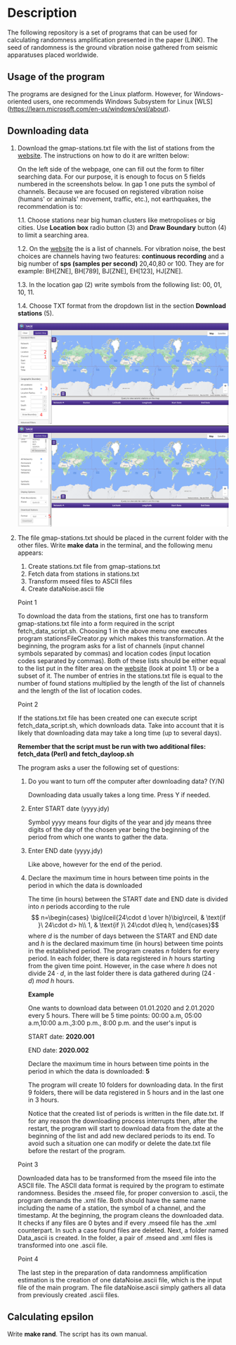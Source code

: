 # Description

The following repository is a set of programs that can be used for calculating randomness amplification presented in the paper (LINK). The seed of randomness is the ground vibration noise gathered from seismic apparatuses placed worldwide.

## Usage of the program

The programs are designed for the Linux platform. However, for Windows-oriented users, one recommends Windows Subsystem for Linux [WLS] (https://learn.microsoft.com/en-us/windows/wsl/about).

## Downloading data

1. Download the gmap-stations.txt file with the list of stations from the [website](https://ds.iris.edu/gmap/). The instructions on how to do it are written below:

    On the left side of the webpage, one can fill out the form to filter searching data. For our purpose, it is enough to focus on 5 fields numbered in the screenshots below. In gap 1 one puts the symbol of channels. Because we are focused on registered vibration noise (humans' or animals' movement, traffic, etc.), not earthquakes, the recommendation is to:

    1.1. Choose stations near big human clusters like metropolises or big cities. Use **Location box** radio button (3) and **Draw Boundary** button (4) to limit a searching area.

    1.2. On the [website](https://scedc.caltech.edu/data/station/seed.html) the is a list of channels. For vibration noise, the best choices are channels having two features: **continuous recording** and a big number of **sps (samples per second)** 20,40,80 or 100. They are for example: BH[ZNE], BH[789], BJ[ZNE], EH[123], HJ[ZNE].

    1.3. In the location gap (2) write symbols from the following list: 00, 01, 10, 11.

    1.4. Choose TXT format from the dropdown list in the section **Download stations** (5).

    ![Iris1](iris1.png)
    ![Iris1](iris2.png)

2. The file gmap-stations.txt should be placed in the current folder with the other files.
 Write **make data** in the terminal, and the following menu appears:

    1. Create stations.txt file from gmap-stations.txt
    2. Fetch data from stations in stations.txt
    3. Transform mseed files to ASCII files
    4. Create dataNoise.ascii file

    Point 1

     To download the data from the stations, first one has to transform gmap-stations.txt file into a form required in the script fetch_data_script.sh. Choosing 1 in the above menu one executes program stationsFileCreator.py which makes this transformation. At the beginning, the program asks for a list of channels (input channel symbols separated by commas) and location codes (input location codes separated by commas). Both of these lists should be either equal to the list put in the filter area on the [website](https://ds.iris.edu/gmap/) (look at point 1.1) or be a subset of it. The number of entries in the stations.txt file is equal to the number of found stations multiplied by the length of the list of channels and the length of the list of location codes.

     Point 2

    If the stations.txt file has been created one can execute script fetch_data_script.sh, which downloads data. Take into account that it is likely that downloading data may take a long time (up to several days).

    **Remember that the script must be run with two additional files: fetch_data (Perl) and fetch_dayloop.sh**

    The program asks a user the following set of questions:

    1. Do you want to turn off the computer after downloading data? (Y/N)

        Downloading data usually takes a long time. Press Y if needed.

    2. Enter START date (yyyy.jdy)

        Symbol yyyy means four digits of the year and jdy means three digits of the day of the chosen year being the beginning of the period from which one wants to gather the data.

    3. Enter END date (yyyy.jdy)

        Like above, however for the end of the period.

    4. Declare the maximum time in hours between time points in the period in which the data is downloaded

        The time (in hours) between the START date and END date is divided into $n$ periods according to the rule
        $$ n=\begin{cases}
        \big\lceil{24\cdot d \over h}\big\rceil, & \text{if }\  24\cdot d> h\\
        1, & \text{if }\  24\cdot d\leq h,
        \end{cases}$$
        where $d$ is the number of days between the START and END date and $h$ is the declared maximum time (in hours) between time points in the established period. The program creates $n$ folders for every period. In each folder, there is data registered in $h$ hours starting from the given time point. However, in the case where $h$ does not divide $24\cdot d$, in the last folder there is data gathered during $(24\cdot d)\ mod \ h$ hours.

        **Example**

        One wants to download data between 01.01.2020 and 2.01.2020 every 5 hours. There will be 5 time points: 00:00 a.m, 05:00 a.m,10:00 a.m.,3:00 p.m., 8:00 p.m. and the user's input is

        START date: **2020.001**

        END date: **2020.002**

        Declare the maximum time in hours between time points in the period in which the data is downloaded: **5**

        The program will create 10 folders for downloading data. In the first 9 folders, there will be data registered in 5 hours and in the last one in 3 hours.

        Notice that the created list of periods is written in the file date.txt. If for any reason the downloading process interrupts then, after the restart, the program will start to download data from the date at the beginning of the list and add new declared periods to its end. To avoid such a situation one can modify or delete the date.txt file before the restart of the program.

     Point 3

     Downloaded data has to be transformed from the mseed file into the ASCII file. The ASCII data format is required by the program to estimate randomness. Besides the .mseed file, for proper conversion to .ascii, the program demands the .xml file. Both should have the same name including the name of a station, the symbol of a channel, and the timestamp. At the beginning, the program cleans the downloaded data. It checks if any files are 0 bytes and if every .mseed file has the .xml counterpart. In such a case found files are deleted. Next, a folder named Data_ascii  is created. In the folder, a pair of .mseed and .xml files is transformed into one .ascii file.

     Point 4

     The last step in the preparation of data randomness amplification estimation is the creation of one dataNoise.ascii file, which is the input file of the main program. The file dataNoise.ascii simply gathers all data from previously created .ascii files.

## Calculating epsilon

Write  **make rand**. The script has its own manual.
